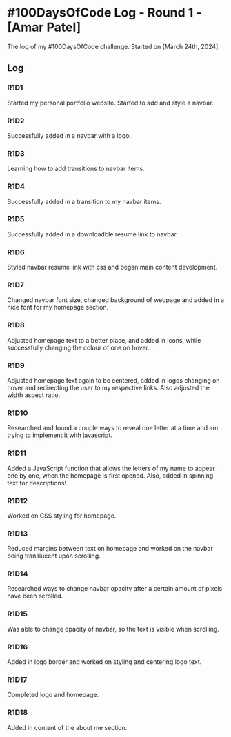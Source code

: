 # #100DaysOfCode Log - Round 1 - [Amar Patel]

The log of my #100DaysOfCode challenge. Started on [March 24th, 2024].

## Log

### R1D1 
Started my personal portfolio website. Started to add and style a navbar.
### R1D2
Successfully added in a navbar with a logo. 
### R1D3
Learning how to add transitions to navbar items. 
### R1D4
Successfully added in a transition to my navbar items.
### R1D5
Successfully added in a downloadble resume link to navbar. 
### R1D6
Styled navbar resume link with css and began main content development. 
### R1D7
Changed navbar font size, changed background of webpage and added in a nice font for my homepage section.
### R1D8
Adjusted homepage text to a better place, and added in icons, while successfully changing the colour of one on hover. 
### R1D9
Adjusted homepage text again to be centered, added in logos changing on hover and redirecting the user to my respective links. Also adjusted the width aspect ratio.
### R1D10
Researched and found a couple ways to reveal one letter at a time and am trying to implement it with javascript. 
### R1D11
Added a JavaScript function that allows the letters of my name to appear one by one, when the homepage is first opened. Also, added in spinning text for descriptions!
### R1D12
Worked on CSS styling for homepage.
### R1D13
Reduced margins between text on homepage and worked on the navbar being translucent upon scrolling.
### R1D14
Researched ways to change navbar opacity after a certain amount of pixels have been scrolled.
### R1D15
Was able to change opacity of navbar, so the text is visible when scrolling.
### R1D16
Added in logo border and worked on styling and centering logo text.
### R1D17
Completed logo and homepage.
### R1D18
Added in content of the about me section. 